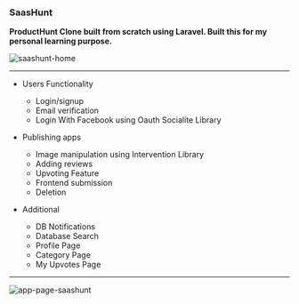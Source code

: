 ### SaasHunt
**ProductHunt Clone built from scratch using Laravel. Built this for my personal learning purpose.**
 
 
![saashunt-home](https://user-images.githubusercontent.com/21350316/86148708-68c98a00-bb14-11ea-8dbb-abe5670125ce.png)


------------------------------------------------------------------------------------------------------

- Users Functionality
  - Login/signup
  - Email verification
  - Login With Facebook using Oauth Socialite Library
  
- Publishing apps
  - Image manipulation using Intervention Library
  - Adding reviews
  - Upvoting Feature
  - Frontend submission
  - Deletion

- Additional
  - DB Notifications
  - Database Search
  - Profile Page
  - Category Page
  - My Upvotes Page


--------------------------------------------------------------------


![app-page-saashunt](https://user-images.githubusercontent.com/21350316/86148702-67985d00-bb14-11ea-9e5b-a0ca55fa90e8.png)
